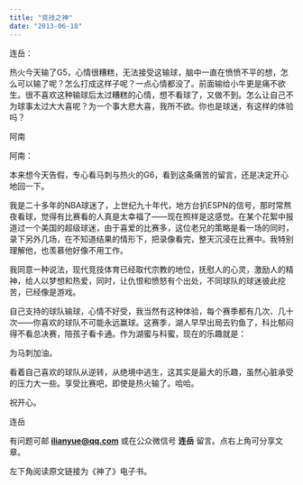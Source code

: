 ```yaml
---
title: "竞技之神"
date: "2013-06-18"
---
```


连岳：

热火今天输了G5，心情很糟糕，无法接受这输球，脑中一直在愤愤不平的想，怎么可以输了呢？怎么打成这样子呢？一点心情都没了。前面输给小牛更是痛不欲生。很不喜欢这种输球后太过糟糕的心情，想不看球了，又做不到。怎么让自己不为球事太过大大喜呢？为一个事大悲大喜，我所不欲。你也是球迷，有这样的体验吗？

阿南

阿南：

本来想今天告假，专心看马刺与热火的G6，看到这条痛苦的留言，还是决定开心地回一下。

我是二十多年的NBA球迷了，上世纪九十年代，地方台扒ESPN的信号，那时常熬夜看球，觉得有比赛看的人真是太幸福了——现在照样是这感觉。在某个花絮中报道过一个美国的超级球迷，由于喜爱的比赛多，这位老兄的策略是看一场的同时，录下另外几场，在不知道结果的情形下，把录像看完，整天沉浸在比赛中。我特别理解他，也羡慕他好像不用工作。

我同意一种说法，现代竞技体育已经取代宗教的地位，抚慰人的心灵，激励人的精神，给人以梦想和热爱，同时，让仇恨和愤怒有个出处，不同球队的球迷彼此挖苦，已经像是游戏。

自己支持的球队输球，心情不好受，我当然有这种体验，每个赛季都有几次、几十次——你喜欢的球队不可能永远赢球。这赛季，湖人早早出局去钓鱼了，科比郁闷得不看总决赛，陪孩子看卡通。作为湖蜜与科蜜，现在的乐趣就是：

为马刺加油。

看着自己喜欢的球队从逆转，从绝境中逃生，这其实是最大的乐趣，虽然心脏承受的压力大一些。享受比赛吧，即使是热火输了。哈哈。

祝开心。

连岳

有问题可邮 **ilianyue@qq.com** 或在公众微信号 **连岳** 留言。点右上角可分享文章。

左下角阅读原文链接为《神了》电子书。
